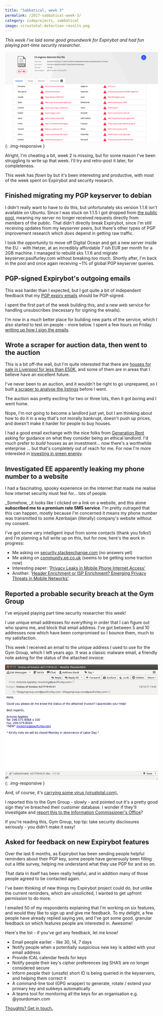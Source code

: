 ```yaml
---
title: "Sabbatical, week 3"
permalink: /2017-sabbatical-week-3/
category: sideprojects, sabbatical
image: virustotal-detection-results.png
---
```


*This week I've laid some good groundwork for Expirybot and had fun playing part-time security researcher.*

<!--more-->

![virustotal showing virus detected](/img/virustotal-detection-results.png){: .img-responsive }

Alright, I'm cheating a bit, week 2 is missing, but for some reason I've been struggling to write up that week. I'll try and retro-post it later, for completeness.

This week has _flown_ by but it's been interesting and productive, with most of the week spent on Expirybot and security research.


## Finished migrating my PGP keyserver to debian

I didn't really want to have to do this, but unfortunately sks version 1.1.6 isn't available on Ubuntu. Since I was stuck on 1.1.5 I got dropped from [the public pool][sks-pool], meaning my server no longer received requests directly from members of the public. That didn't directly break Expirybot, since I'm still receiving updates from my keyserver peers, but there's other types of PGP improvement research which _does_ depend in getting raw traffic.

I took the opportunity to move off Digital Ocean and get a new server inside the EU - with Hetzer, at an incredibly affordable 7 ish EUR per month for a 2GB machine. I managed to rebuild sks 1.1.6 and migrate keyserver.paulfurley.com without breaking too much. Shortly after, I'm back in the pool and once again receiving ~1% of global PGP keyserver queries.


## PGP-signed Expirybot's outgoing emails

This was harder than I expected, but I got quite a bit of independent feedback that my [PGP expiry emails](https://www.paulfurley.com/expirybot) should be PGP-signed.

I spent the first part of the week building this, and a new web service for handling unsubscribes (necessary for signing the emails).

I'm now in a _much_ better place for building new parts of the service, which I also started to test on people - more below. I spent a few hours on Friday [writing up how I sign the emails](https://www.paulfurley.com/signing-automated-expirybot-emails-with-gpg/).


## Wrote a scraper for auction data, then went to the auction

This is a bit off-the wall, but I'm quite interested that there are [houses for sale in Liverpool for less than £50K](http://www.suttonkersh.co.uk/properties/listview/?FormSearchText=&FormSearchTextField=&geolat=&geolon=&georad=&section=sale&transType=1&searchSales=Search&priceMin=0&propType=&priceMax=75000&beds=&location=), and some of them are in areas that I believe have an excellent future.

I've never been to an auction, and it wouldn't be right to go unprepared, so I built [a scraper to analyse the listings](https://github.com/paulfurley/sutton-kersh-property-auction-scraper/tree/master) before I went.

The auction was pretty exciting for two or three lots, then it got boring and I went home.

Nope, I'm not going to become a landlord just yet, but I am thinking about how to do it in a way that's not morally bankrupt, doesn't push up prices, and doesn't make it harder for people to buy houses.

I had a good email exchange with the nice folks from [Generation Rent](http://www.generationrent.org/) asking for guidance on what they consider being an ethical landlord. I'd much prefer to _build_ houses as an investment… now there's a worthwhile enterprise … but that's completely out of reach for me. For now I'm more interested in [investing in green energy](http://www.suttonkersh.co.uk/properties/listview/?FormSearchText=&FormSearchTextField=&geolat=&geolon=&georad=&section=sale&transType=1&searchSales=Search&priceMin=0&propType=&priceMax=75000&beds=&location=).


## Investigated EE apparently leaking my phone number to a website

I had a fascinating, spooky experience on the internet that made me realise how internet security must feel for… lots of people.

_Somehow, _it looks like I clicked on a link on a website, and this alone **subscribed me to a premium rate SMS service**. I'm pretty outraged that this can happen, mostly because I'm concerned it means my phone number was transmitted to some Azerbaijan (literally) company's website without my consent.

I've got some very intelligent input from some contacts (thank you folks!) and I'm planning a full write up on this, but for now, here's the work in progress:


*   Me asking on [security.stackexchange.com](https://security.stackexchange.com/questions/175486/how-did-my-phone-provider-leak-my-msisdn-to-an-advertising-website) (no answers yet)
*   Me asking on [community.ee.co.uk](https://community.ee.co.uk/t5/4G-and-mobile-data/Why-do-you-leak-my-phone-number-to-websites-when-browsing-on/m-p/650170/highlight/false#M119468) (seems to be getting some traction now)
*   Interesting paper: '[Privacy Leaks in Mobile Phone Internet Access'](https://www.mulliner.org/collin/academic/publications/mobile_web_privacy_icin10_mulliner.pdf)
*   Another: '[Header Enrichment or ISP Enrichment? Emerging Privacy Threats in Mobile Networks'](http://www.icir.org/vern/papers/header-enrichment-hotmiddle15.pdf)

## Reported a probable security breach at the Gym Group

I've enjoyed playing part time security researcher this week!

I use unique email addresses for everything in order that I can figure out who spams me, and block that email address. I've got between 5 and 10 addresses now which have been compromised so I bounce them, much to my satisfaction.

This week I received an email to the unique address I used to use for the Gym Group, which I left years ago. It was a classic malware email, a friendly note asking for the status of the attached invoice:

![Screenshot of an email containing a dangerous attachment](/img/screenshot-of-malicious-email.png){: .img-responsive }


And, of course, it's [carrying some virus (virustotal.com).](https://www.virustotal.com/#/file/d40a85793b528e171de6753a5f87ec6a86ab924c89dce33b69d43de4c47559ab/detection)

I reported this to the Gym Group - slowly - and pointed out it's a pretty good sign they've breached their customer database. I wonder if they'll investigate and [report this to the Information Commissioner's Office](https://ico.org.uk/for-organisations/guide-to-pecr/communications-networks-and-services/security-breaches/)?

If you're reading this, Gym Group, top tip: take security disclosures seriously - you didn't make it easy!


## Asked for feedback on new Expirybot features

Over the last 6 months, as Expirybot has been sending people helpful reminders about their PGP key, some people have generously been filling out a little survey, helping me understand what they use PGP for and so on.

That data in itself has been really helpful, and in addition many of those people agreed to be contacted again.

I've been thinking of new things my Expirybot project could do, but unlike the current reminders, which are unsolicited, I wanted to get upfront permission to do more.

I emailed 50 of my respondents explaining that I'm working on six features, and would they like to sign up and give me feedback. To my delight, a few people have already replied saying yes, and I've got some good, granular feedback on which features people are interested in. Awesome!

Here's the list - if you've got any feedback, let me know!

*   Email people earlier - like 30, 14, 7 days
*   Notify people when a potentially suspicious new key is added with your email address
*   Provide ICAL calendar feeds for keys
*   Notify people their key's cipher preferences (eg SHA1) are no longer considered secure
*   Inform people their (unsafe) short ID is being queried in the keyservers, and helping them correct it
*   A command-line tool (GPG wrapper) to generate, rotate / extend your primary key and subkeys automatically
*   A teams tool for monitoring all the keys for an organisation e.g. @yourdomain.com


[Thoughts? Get in touch.][paul-twitter]

[paul-twitter]: https://twitter.com/paul_furley
[sks-pool]: https://sks-keyservers.net/status/
